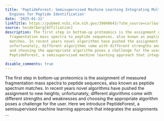 ```yaml
---
title: 'PeptideForest: Semisupervised Machine Learning Integrating Multiple Search
  Engines for Peptide Identification'
date: '2025-01-22'
linkTitle: https://pubmed.ncbi.nlm.nih.gov/39840643/?utm_source=curl&utm_medium=rss&utm_campaign=pubmed-2&utm_content=1FakS-2QOkCT8HsMOQP1bCRQ4YzyumYOmxmF0moLsQ3dFB1E9V&fc=20220326224207&ff=20250122171154&v=2.18.0.post9+e462414
source: heidelberg[Affiliation]
description: The first step in bottom-up proteomics is the assignment of measured
  fragmentation mass spectra to peptide sequences, also known as peptide spectrum
  matches. In recent years novel algorithms have pushed the assignment to new heights;
  unfortunately, different algorithms come with different strengths and weaknesses
  and choosing the appropriate algorithm poses a challenge for the user. Here we introduce
  PeptideForest, a semisupervised machine learning approach that integrates the assignments
  ...
disable_comments: true
---
```

The first step in bottom-up proteomics is the assignment of measured fragmentation mass spectra to peptide sequences, also known as peptide spectrum matches. In recent years novel algorithms have pushed the assignment to new heights; unfortunately, different algorithms come with different strengths and weaknesses and choosing the appropriate algorithm poses a challenge for the user. Here we introduce PeptideForest, a semisupervised machine learning approach that integrates the assignments ...